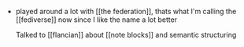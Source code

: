 - played around a lot with [[the federation]], thats what I'm calling the [[fediverse]] now since I like the name a lot better
  
  Talked to [[flancian]] about [[note blocks]] and semantic structuring